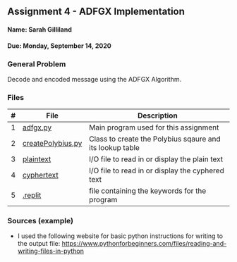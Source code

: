 ## Assignment 4 - ADFGX Implementation
#### Name: Sarah Gilliland
#### Due: Monday, September 14, 2020

### General Problem
Decode and encoded message using the ADFGX Algorithm.

### Files

|   #   | File                       | Description                                                |
| :---: | -------------------------- | ---------------------------------------------------------- |
|   1   | [adfgx.py](https://github.com/sgilliland/4663-Cryptography-Gilliland/blob/master/Assignments/A04/adfgx.py)     | Main program used for this assignment       |
|   2   | [createPolybius.py](https://github.com/sgilliland/4663-Cryptography-Gilliland/blob/master/Assignments/A04/createPolybius.py)     | Class to create the Polybius sqaure and its lookup table       |
|   3   | [plaintext](https://github.com/sgilliland/4663-Cryptography-Gilliland/blob/master/Assignments/A04/plaintext)     | I/O file to read in or display the plain text       | 
|   4   | [cyphertext](https://github.com/sgilliland/4663-Cryptography-Gilliland/blob/master/Assignments/A04/cyphertext)     | I/O file to read in or display the cyphered text       |
|   5   | [.replit](https://github.com/sgilliland/4663-Cryptography-Gilliland/blob/master/Assignments/A04/.replit)     | file containing the keywords for the program       |


### Sources (example)
- I used the following website for basic python instructions for writing to the output file: https://www.pythonforbeginners.com/files/reading-and-writing-files-in-python

